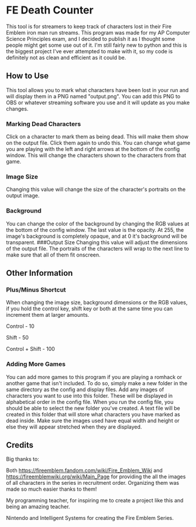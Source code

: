 # FE Death Counter
This tool is for streamers to keep track of characters lost in their Fire Emblem iron man run streams. This program was made for my AP Computer Science Principles exam, and I decided to publish it as I thought some people might get some use out of it. I'm still fairly new to python and this is the biggest project I've ever attempted to make with it, so my code is definitely not as clean and efficient as it could be.

## How to Use
This tool allows you to mark what characters have been lost in your run and will display them in a PNG named "output.png". You can add this PNG to OBS or whatever streaming software you use and it will update as you make changes.
### Marking Dead Characters
Click on a character to mark them as being dead. This will make them show on the output file. Click them again to undo this. You can change what game you are playing with the left and right arrows at the bottom of the config window. This will change the characters shown to the characters from that game.
### Image Size
Changing this value will change the size of the character's portraits on the output image.
### Background
You can change the color of the background by changing the RGB values at the bottom of the config window. The last value is the opacity. At 255, the image's background is completely opaque, and at 0 it's background will be transparent.
###Output Size
Changing this value will adjust the dimensions of the output file. The portraits of the characters will wrap to the next line to make sure that all of them fit onscreen.

## Other Information

### Plus/Minus Shortcut
When changing the image size, background dimensions or the RGB values, if you hold the control key, shift key or both at the same time you can increment them at larger amounts.

Control - 10

Shift - 50

Control + Shift - 100

### Adding More Games
You can add more games to this program if you are playing a romhack or another game that isn't included. To do so, simply make a new folder in the same directory as the config and display files. Add any images of characters you want to use into this folder. These will be displayed in alphabetical order in the config file. When you run the config file, you should be able to select the new folder you've created. A text file will be created in this folder that will store what characters you have marked as dead inside. Make sure the images used have equal width and height or else they will appear stretched when they are displayed.

## Credits
Big thanks to:

Both https://fireemblem.fandom.com/wiki/Fire_Emblem_Wiki and https://fireemblemwiki.org/wiki/Main_Page for providing the all the images of all characters in the series in recruitment order. Organizing them was made so much easier thanks to them!

My programming teacher, for inspiring me to create a project like this and being an amazing teacher.

Nintendo and Intelligent Systems for creating the Fire Emblem Series.
